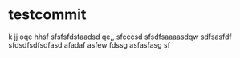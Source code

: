 # testcommit
k
jj
oqe
hhsf
sfsfsfdsfaadsd  qe,,
sfcccsd
sfsdfsaaaasdqw
sdfsasfdf
sfdsdfsdfsdfasd
afadaf
asfew
fdssg
asfasfasg
sf
